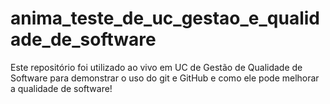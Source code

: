 # anima_teste_de_uc_gestao_e_qualidade_de_software
Este repositório foi utilizado ao vivo em UC de Gestão de Qualidade de Software para demonstrar o uso do git e GitHub e como ele pode melhorar a qualidade de software!
